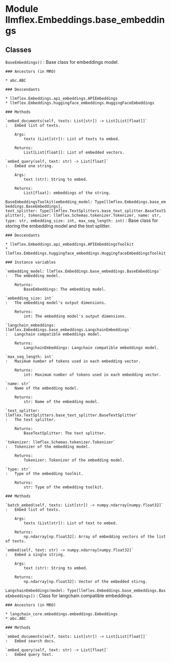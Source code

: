 Module llmflex.Embeddings.base_embeddings
=========================================

Classes
-------

`BaseEmbeddings()`
:   Base class for embeddings model.

    ### Ancestors (in MRO)

    * abc.ABC

    ### Descendants

    * llmflex.Embeddings.api_embeddings.APIEmbeddings
    * llmflex.Embeddings.huggingface_embeddings.HuggingFaceEmbeddings

    ### Methods

    `embed_documents(self, texts: List[str]) ‑> List[List[float]]`
    :   Embed list of texts.
        
        Args:
            texts (List[str]): List of texts to embed.
        
        Returns:
            List[List[float]]: List of embedded vectors.

    `embed_query(self, text: str) ‑> List[float]`
    :   Embed one string.
        
        Args:
            text (str): String to embed.
        
        Returns:
            List[float]: embeddings of the string.

`BaseEmbeddingsToolkit(embedding_model: Type[llmflex.Embeddings.base_embeddings.BaseEmbeddings], text_splitter: Type[llmflex.TextSplitters.base_text_splitter.BaseTextSplitter], tokenizer: llmflex.Schemas.tokenizer.Tokenizer, name: str, type: str, embedding_size: int, max_seq_length: int)`
:   Base class for storing the embedding model and the text splitter.

    ### Descendants

    * llmflex.Embeddings.api_embeddings.APIEmbeddingsToolkit
    * llmflex.Embeddings.huggingface_embeddings.HuggingfaceEmbeddingsToolkit

    ### Instance variables

    `embedding_model: llmflex.Embeddings.base_embeddings.BaseEmbeddings`
    :   The embedding model.
        
        Returns:
            BaseEmbeddings: The embedding model.

    `embedding_size: int`
    :   The embedding model's output dimensions.
        
        Returns:
            int: The embedding model's output dimensions.

    `langchain_embeddings: llmflex.Embeddings.base_embeddings.LangchainEmbeddings`
    :   Langchain compatible embeddings model.
        
        Returns:
            LangchainEmbeddings: Langchain compatible embeddings model.

    `max_seq_length: int`
    :   Maximum number of tokens used in each embedding vector.
        
        Returns:
            int: Maximum number of tokens used in each embedding vector.

    `name: str`
    :   Name of the embedding model.
        
        Returns:
            str: Name of the embedding model.

    `text_splitter: llmflex.TextSplitters.base_text_splitter.BaseTextSplitter`
    :   The text splitter.
        
        Returns:
            BaseTextSplitter: The text splitter.

    `tokenizer: llmflex.Schemas.tokenizer.Tokenizer`
    :   Tokenizer of the embedding model.
        
        Returns:
            Tokenizer: Tokenizer of the embedding model.

    `type: str`
    :   Type of the embedding toolkit.
        
        Returns:
            str: Type of the embedding toolkit.

    ### Methods

    `batch_embed(self, texts: List[str]) ‑> numpy.ndarray[numpy.float32]`
    :   Embed list of texts.
        
        Args:
            texts (List[str]): List of text to embed.
        
        Returns:
            np.ndarray[np.float32]: Array of embedding vectors of the list of texts.

    `embed(self, text: str) ‑> numpy.ndarray[numpy.float32]`
    :   Embed a single string.
        
        Args:
            text (str): String to embed.
        
        Returns:
            np.ndarray[np.float32]: Vector of the embedded stirng.

`LangchainEmbeddings(model: Type[llmflex.Embeddings.base_embeddings.BaseEmbeddings])`
:   Class for langchain compatible embeddings.

    ### Ancestors (in MRO)

    * langchain_core.embeddings.embeddings.Embeddings
    * abc.ABC

    ### Methods

    `embed_documents(self, texts: List[str]) ‑> List[List[float]]`
    :   Embed search docs.

    `embed_query(self, text: str) ‑> List[float]`
    :   Embed query text.